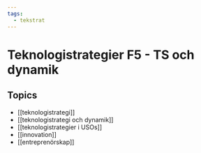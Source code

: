 ```yaml
---
tags:
  - tekstrat
---
```

# Teknologistrategier F5 - TS och dynamik

## Topics
- [[teknologistrategi]]
- [[teknologistrategi och dynamik]]
- [[teknologistrategier i USOs]]
- [[innovation]]
- [[entreprenörskap]]